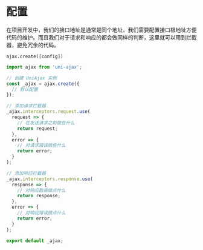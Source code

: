 # 配置

在项目开发中，我们的接口地址是通常是同个地址，我们需要配置接口根地址方便代码的维护。而且我们对于请求和响应的都会做同样的判断，这里就可以用到拦截器，避免冗余的代码。

`ajax.create([config])`

```JavaScript
import ajax from 'uni-ajax';

// 创建 UniAjax 实例
const _ajax = ajax.create({
  // 默认配置
});

// 添加请求拦截器
_ajax.interceptors.request.use(
  request => {
    // 在发送请求之前做些什么
    return request;
  },
  error => {
    // 对请求错误做些什么
    return error;
  }
);

// 添加响应拦截器
_ajax.interceptors.response.use(
  response => {
    // 对响应数据做点什么
    return response;
  },
  error => {
    // 对响应错误做点什么
    return error;
  }
);

export default _ajax;
```

